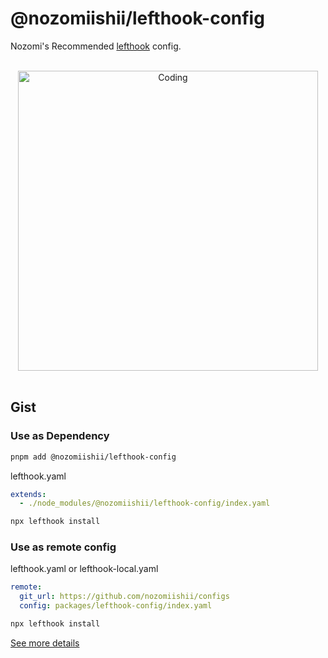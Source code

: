 # @nozomiishii/lefthook-config

Nozomi's Recommended [lefthook](https://github.com/evilmartians/lefthook) config.

<!-- Main Image -->
<br>
<div align="center">
  <img src="https://media.giphy.com/media/US7vLRTU5sAPcQcEHx/giphy.gif" alt="Coding" width="480" />
</div>
<br>

## Gist

### Use as Dependency

```sh
pnpm add @nozomiishii/lefthook-config
```

lefthook.yaml

```yaml
extends:
  - ./node_modules/@nozomiishii/lefthook-config/index.yaml
```

```sh
npx lefthook install
```

### Use as remote config

lefthook.yaml or lefthook-local.yaml

```yaml
remote:
  git_url: https://github.com/nozomiishii/configs
  config: packages/lefthook-config/index.yaml
```

```sh
npx lefthook install
```

[See more details](https://github.com/evilmartians/lefthook/blob/master/docs/configuration.md)
